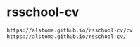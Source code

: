 # rsschool-cv
    https://alstoma.github.io/rsschool-cv/cv
    https://alstoma.github.io/rsschool-cv/
